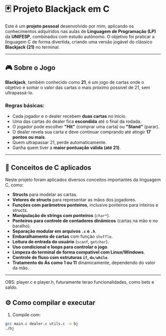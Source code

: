 # 🃏 Projeto Blackjack em C

Este é um **projeto pessoal** desenvolvido por mim, aplicando os conhecimentos adquiridos nas aulas de **Linguagem de Programação (LP)** da **UNIFESP**, combinados com estudo autônomo. O objetivo foi praticar a linguagem C de forma divertida, criando uma versão jogável do clássico **Blackjack (21)** no terminal.

---

## 🎮 Sobre o Jogo

**Blackjack**, também conhecido como **21**, é um jogo de cartas onde o objetivo é somar o valor das cartas o mais próximo possível de 21, sem ultrapassá-lo.

### Regras básicas:
- Cada jogador e o dealer recebem **duas cartas** no início.
- Uma das cartas do dealer fica **escondida** até o final da rodada.
- O jogador pode escolher **"Hit"** (comprar uma carta) ou **"Stand"** (parar).
- O dealer revela sua carta e deve continuar comprando até atingir **17 pontos ou mais**.
- Quem ultrapassar 21, perde automaticamente.
- Ganha quem tiver a **maior pontuação válida (até 21)**.

---

## 🧠 Conceitos de C aplicados

Neste projeto foram aplicados diversos conceitos importantes da linguagem C, como:

- **Structs** para modelar as cartas.
- **Vetores de structs** para representar as mãos dos jogadores.
- **Funções com parâmetros ponteiros**, inclusive ponteiros para inteiros e structs.
- **Manipulação de strings com ponteiros** (`char*`).
- **Ponteiros para controle de contadores dinâmicos** (cartas na mão e no baralho).
- **Separação modular em arquivos `.c` e `.h`**.
- **Embaralhamento de cartas** com função `shuffle`.
- **Leitura de entrada do usuário** (`scanf`, `getchar`).
- **Uso condicional e loops para controlar o jogo**.
- **Limpeza do terminal de forma compatível com Linux/Windows**.
- **Controle de fluxo com estruturas `if`, `do/while`**.
- **Tratamento do Ás como 1 ou 11** dinamicamente, dependendo do valor da mão.

---

OBS: player.c e player.h, futuramente terao funcionalidades, como bets e saldo.

## ⚙️ Como compilar e executar

1. Compile com:

```bash
gcc main.c dealer.c utils.c -o bj
./bj
